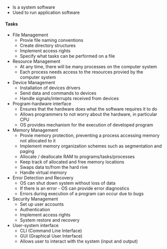 - Is a system software
- Used to run application software

#### Tasks
- File Management
	- Provie file naming conventions
	- Create directory structures
	- Implement access rights
	- Specify what tasks can be performed on a file
- Resource Management
	- At any time, there will be many processes on the computer system
	- Each process needs access to the resources provied by the computer system
- Device Management
	- Installation of devices drivers
	- Send data and commands to devices
	- Handle signals/interrupts received from devices
- Program-hardware interface
	- Ensures that the hardware does what the software requires it to do 
	- Allows programmers to not worry about the hardware, in particular CPU
	- OS provides mechanism for the execution of developed program
- Memory Management
	- Provie memory protection, preventing a process accessing memory not allocated to it
	- Implement memory organization schemes such as segmentation and paging
	- Allocate / deallocate RAM to programs/tasks/processes
	- Keep track of allocated and free memory locations
	- Swaps data to/from the hard rive
	- Handle virtual memory
- Error Detection and Recovery
	- OS can shut down system without loss of data
	- If there is an error - OS can provide error diagnostics
	- Errors during execution of a program can occur due to bugs
- Security Management
	- Set up user accounts
	- Authentication
	- Implement access rights
	- System restore and recovery
- User-system interface
	- CLI (Command Line Interface)
	- GUI (Graphical User Interface)
	- Allows user to interact with the system (input and output)